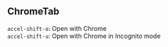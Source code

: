 ChromeTab
---------

`accel-shift-o`: Open with Chrome  
`accel-shift-u`: Open with Chrome in Incognito mode
